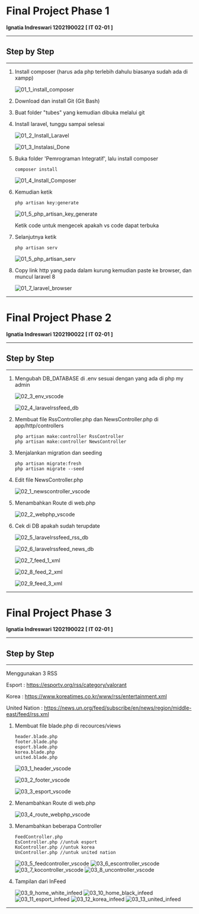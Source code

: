 # Final Project Phase 1

**Ignatia Indreswari  1202190022 [ IT 02-01 ]**

------

## Step by Step

------

1. Install composer (harus ada php terlebih dahulu biasanya sudah ada di xampp)

   ![01_1_install_composer](assets/01_1_install_composer.PNG)

2. Download dan install Git (Git Bash)

3. Buat folder "tubes" yang kemudian dibuka melalui git

4. Install laravel, tunggu sampai selesai

   ![01_2_Install_Laravel](assets/01_2_Install_Laravel.PNG)

   ![01_3_Instalasi_Done](assets/01_3_Instalasi_Done.PNG)

5. Buka folder 'Pemrograman Integratif', lalu install composer

   ```
   composer install
   ```

   ![01_4_Install_Composer](assets/01_4_Install_Composer.PNG)

6. Kemudian ketik

   ```
   php artisan key:generate
   ```

   ![01_5_php_artisan_key_generate](assets/01_5_php_artisan_key_generate.PNG)

   Ketik code untuk mengecek apakah vs code dapat terbuka

7. Selanjutnya ketik

   ```
   php artisan serv
   ```

   ![01_5_php_artisan_serv](assets/01_6_php_artisan_serv.PNG)

8. Copy link http yang pada dalam kurung kemudian paste ke browser, dan muncul laravel 8

   ![01_7_laravel_browser](assets/01_7_laravel_browser.PNG)

------

# Final Project Phase 2

**Ignatia Indreswari  1202190022 [ IT 02-01 ]**

------

## Step by Step

------

1. Mengubah DB_DATABASE di .env sesuai dengan yang ada di php my admin

   ![02_3_env_vscode](assets/02_3_env_vscode.PNG)

   ![02_4_laravelrssfeed_db](assets/02_4_laravelrssfeed_db.PNG)

2. Membuat file RssController.php dan NewsController.php di app/http/controllers

   ```
   php artisan make:controller RssController
   php artisan make:controller NewsController
   ```

3. Menjalankan migration dan seeding

   ```
   php artisan migrate:fresh
   php artisan migrate --seed
   ```

4. Edit file NewsController.php

   ![02_1_newscontroller_vscode](assets/02_1_newscontroller_vscode.PNG)

5. Menambahkan Route di web.php

   ![02_2_webphp_vscode](assets/02_2_webphp_vscode.PNG)

6. Cek di DB apakah sudah terupdate

   ![02_5_laravelrssfeed_rss_db](assets/02_5_laravelrssfeed_rss_db.PNG)

   ![02_6_laravelrssfeed_news_db](assets/02_6_laravelrssfeed_news_db.PNG)

   ![02_7_feed_1_xml](assets/02_7_feed_1_xml.PNG)

   ![02_8_feed_2_xml](assets/02_8_feed_2_xml.PNG)

   ![02_9_feed_3_xml](assets/02_9_feed_3_xml.PNG)

------

# Final Project Phase 3

**Ignatia Indreswari  1202190022 [ IT 02-01 ]**

------

## Step by Step

------

Menggunakan 3 RSS

Esport : https://esportv.org/rss/category/valorant

Korea : https://www.koreatimes.co.kr/www/rss/entertainment.xml

United Nation : https://news.un.org/feed/subscribe/en/news/region/middle-east/feed/rss.xml

1. Membuat file blade.php di recources/views

   ```
   header.blade.php
   footer.blade.php
   esport.blade.php
   korea.blade.php
   united.blade.php
   ```

   ![03_1_header_vscode](assets/03_1_header_vscode.PNG)

   ![03_2_footer_vscode](assets/03_2_footer_vscode.PNG)

   ![03_3_esport_vscode](assets/03_3_esport_vscode.PNG)

2. Menambahkan Route di web.php

   ![03_4_route_webphp_vscode](assets/03_4_route_webphp_vscode.PNG)

3. Menambahkan beberapa Controller

   ```
   FeedController.php
   EsController.php //untuk esport
   KoController.php //untuk korea
   UnController.php //untuk united nation
   ```

   ![03_5_feedcontroller_vscode](assets/03_5_feedcontroller_vscode.PNG)
   ![03_6_escontroller_vscode](assets/03_6_escontroller_vscode.PNG)
   ![03_7_kocontroller_vscode](assets/03_7_kocontroller_vscode.PNG)
   ![03_8_uncontroller_vscode](assets/03_8_uncontroller_vscode.PNG)

4. Tampilan dari InFeed

   ![03_9_home_white_infeed](assets/03_9_home_white_infeed.PNG)
   ![03_10_home_black_infeed](assets/03_10_home_black_infeed.PNG)
   ![03_11_esport_infeed](assets/03_11_esport_infeed.PNG)
   ![03_12_korea_infeed](assets/03_12_korea_infeed.PNG)
   ![03_13_united_infeed](assets/03_13_united_infeed.PNG)

------
